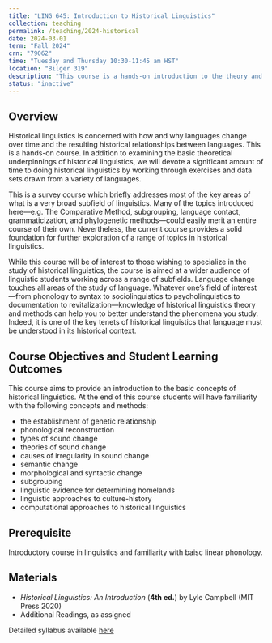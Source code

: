 ```yaml
---
title: "LING 645: Introduction to Historical Linguistics"
collection: teaching
permalink: /teaching/2024-historical
date: 2024-03-01
term: "Fall 2024"
crn: "79062"
time: "Tuesday and Thursday 10:30-11:45 am HST"
location: "Bilger 319"
description: "This course is a hands-on introduction to the theory and practice of historical linguistics."
status: "inactive"
---
```



## Overview

Historical linguistics is concerned with how and why languages change over time and the resulting historical relationships between languages. This is a hands-on course. In addition to examining the basic theoretical underpinnings of historical linguistics, we will devote a significant amount of time to doing historical linguistics by working through exercises and data sets drawn from a variety of languages.

This is a survey course which briefly addresses most of the key areas of what is a very broad subfield of linguistics. Many of the topics introduced here—e.g. The Comparative Method, subgrouping, language contact, grammaticization, and phylogenetic methods—could easily merit an entire course of their own. Nevertheless, the current course provides a solid foundation for further exploration of a range of topics in historical linguistics.

While this course will be of interest to those wishing to specialize in the study of historical linguistics, the course is aimed at a wider audience of linguistic students working across a range of subfields. Language change touches all areas of the study of language. Whatever one’s field of interest—from phonology to syntax to sociolinguistics to psycholinguistics to documentation to revitalization—knowledge of historical linguistics theory and methods can help you to better understand the phenomena you study. Indeed, it is one of the key tenets of historical linguistics that language must be understood in its historical context. 

<!-- This course is a hands-on introduction to the theory and practice of historical linguistics. Upon successful completion of this course,  students will be comfortable with the core principles of the comparative method and the skills necessary to develop a reconstruction of novel data. Much of the course will be devoted to working with data sets in order to gain experience  working with the comparative method. -->


## Course Objectives and Student Learning Outcomes


This course aims to provide an introduction to the basic concepts of
historical linguistics. At the end of this course students will have familiarity with 
the following concepts and methods:

* the establishment of genetic relationship
*  phonological reconstruction
*  types of sound change
*  theories of sound change
*  causes of irregularity in sound change
*  semantic change
*  morphological and  syntactic change
*  subgrouping
*  linguistic evidence for determining homelands
*  linguistic approaches to culture-history
*  computational approaches to historical linguistics

## Prerequisite

Introductory course in linguistics and familiarity with baisc linear phonology.

## Materials

* _Historical Linguistics: An Introduction_ (**4th ed.**) by Lyle Campbell (MIT Press 2020)
* Additional Readings, as assigned

Detailed syllabus available [here](https://docs.google.com/document/d/122U32L3H3pjc_b9VeX5lvCMrzgXhfxmUSSMYVUZH2qw/edit?usp=sharing)
